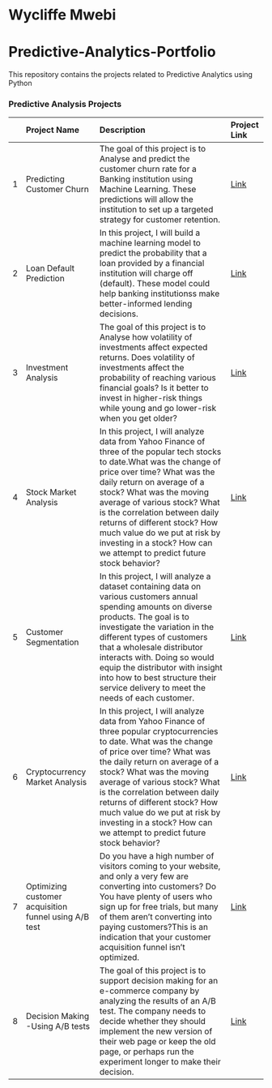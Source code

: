 # Wycliffe Mwebi
# Predictive-Analytics-Portfolio
This repository contains the projects related to Predictive Analytics using Python
### Predictive Analysis Projects

| | Project Name  | Description    | Project Link   | 
|---:|:-------------|:-----------|:------|
| 1 | Predicting Customer Churn  | The goal of this project is to Analyse and predict the customer churn rate for a Banking institution using Machine Learning. These predictions will allow the institution to set up a targeted strategy for customer retention.       | [Link](https://github.com/Wycliffe-Mwebi/Predictive-Analytics-Portfolio/blob/master/Bank%20Customer%20Churn%20Analysis%20%26%20Prediction/Bank%20Customer%20Churn%20Analysis%20%26%20Prediction.ipynb)   | 
| 2 | Loan Default Prediction    | In this project, I will build a machine learning model to predict the probability that a loan provided by a financial institution will charge off (default). These model could help banking institutionss make better-informed lending decisions.   | [Link](https://github.com/Wycliffe-Mwebi/Predictive-Analytics-Portfolio/blob/master/Loan-Default-Prediction/Loan%20default%20Prediction.ipynb)   |
| 3 | Investment Analysis        | The goal of this project is to Analyse how volatility of investments affect expected returns. Does volatility of investments affect the probability of reaching various financial goals? Is it better to invest in higher-risk things while young and go lower-risk when you get older?      | [Link](https://github.com/Wycliffe-Mwebi/Predictive-Analytics-Portfolio/blob/master/investment-analysis/How%20does%20volatility%20impact%20returns%20-%20part%201.ipynb)   | 
| 4 | Stock Market Analysis      | In this project, I will analyze data from Yahoo Finance of three of the popular tech stocks to date.What was the change of price over time? What was the daily return on average of a stock? What was the moving average of various stock? What is the correlation between daily returns of different stock? How much value do we put at risk by investing in a stock? How can we attempt to predict future stock behavior?   | [Link](https://github.com/Wycliffe-Mwebi/Predictive-Analytics-portfolio/blob/master/Stock%20Market%20Analysis%20for%20Tech%20Giants/Stock%20Market%20Analysis%20for%20Tech%20Giants.ipynb)   |
| 5 | Customer Segmentation      | In this project, I will analyze a dataset containing data on various customers annual spending amounts on diverse products. The goal is to investigate the variation in the different types of customers that a wholesale distributor interacts with. Doing so would equip the distributor with insight into how to best structure their service delivery to meet the needs of each customer.       | [Link](https://github.com/Wycliffe-Mwebi/Predictive-Analytics-Portfolio/blob/master/Customer%20Segmentation/Customer%20Segmentation.ipynb)   | 
| 6 | Cryptocurrency Market Analysis    | In this project, I will analyze data from Yahoo Finance of three popular cryptocurrencies to date. What was the change of price over time? What was the daily return on average of a stock? What was the moving average of various stock? What is the correlation between daily returns of different stock? How much value do we put at risk by investing in a stock? How can we attempt to predict future stock behavior?  | [Link](https://github.com/Wycliffe-Mwebi/Predictive-Analytics-Portfolio/blob/master/Cryptocurrency%20Market%20Analysis/Cryptocurrency%20Market%20Analysis.ipynb)   |
| 7 | Optimizing customer acquisition funnel using A/B test      | Do you have a high number of visitors coming to your website, and only a very few are converting into customers? Do You have plenty of users who sign up for free trials, but many of them aren’t converting into paying customers?This is an indication that your customer acquisition funnel isn’t optimized.       | [Link](https://github.com/Wycliffe-Mwebi/Predictive-Analytics-Portfolio/blob/master/Optimizing%20customer%20acquisition%20funnel%20using%20A-B%20test/Optimizing%20customer%20acquisition%20funnel%20using%20A-B%20test.ipynb)   | 
| 8 | Decision Making -Using A/B tests    | The goal of this project is to support decision making for an e-commerce company by analyzing the results of an A/B test. The company needs to decide whether they should implement the new version of their web page or keep the old page, or perhaps run the experiment longer to make their decision.  | [Link](https://github.com/Wycliffe-Mwebi/Predictive-Analytics-Portfolio/blob/master/AB%20Testing%20Result%20Analyze/AB%20Testing%20Result%20Analyze.ipynb)   |
